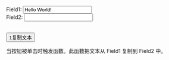 <!DOCTYPE html>
<html>
<head>
<script>
function copyText()
{
document.getElementById("field2").value=document.getElementById("field1").value;
}
</script>
</head>
<body>

Field1: <input type="text" id="field1" value="Hello World!"><br>
Field2: <input type="text" id="field2"><br><br>

<button onclick="alert:'Hello'">1复制文本</button>

<p>当按钮被单击时触发函数。此函数把文本从 Field1 复制到 Field2 中。</p>

</body>
</html>





